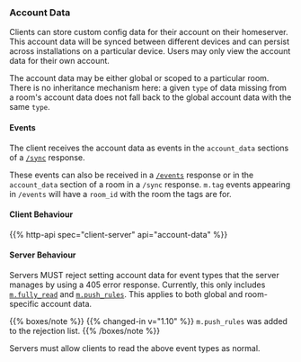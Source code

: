 
### Account Data

Clients can store custom config data for their account on their
homeserver. This account data will be synced between different devices
and can persist across installations on a particular device. Users may
only view the account data for their own account.

The account data may be either global or scoped to a particular room.
There is no inheritance mechanism here: a given `type` of data missing
from a room's account data does not fall back to the global account
data with the same `type`.

#### Events

The client receives the account data as events in the `account_data`
sections of a [`/sync`](#get_matrixclientv3sync) response.

These events can also be received in a [`/events`](#get_matrixclientv3events) response or in the
`account_data` section of a room in a `/sync` response. `m.tag` events appearing in
`/events` will have a `room_id` with the room the tags are for.

#### Client Behaviour

{{% http-api spec="client-server" api="account-data" %}}

#### Server Behaviour

Servers MUST reject setting account data for event types
that the server manages by using a 405 error response.
Currently, this only includes [`m.fully_read`](#mfully_read)
and [`m.push_rules`](#push-rules-events). This applies to
both global and room-specific account data.

{{% boxes/note %}}
{{% changed-in v="1.10" %}} `m.push_rules` was added to the rejection
list.
{{% /boxes/note %}}

Servers must allow clients to read the above event types as normal.
